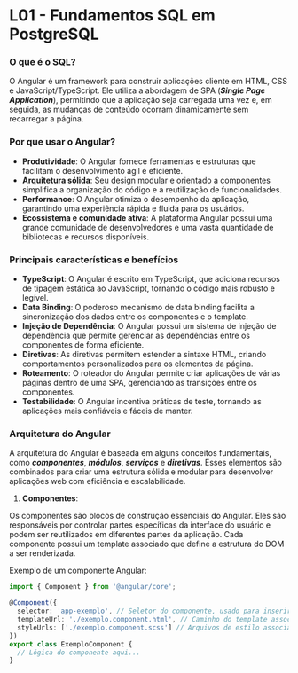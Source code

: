 # L01 - Fundamentos SQL em PostgreSQL

### O que é o SQL?

O Angular é um framework para construir aplicações cliente em HTML, CSS e JavaScript/TypeScript. Ele utiliza a abordagem de SPA (**_Single Page Application_**), permitindo que a aplicação seja carregada uma vez e, em seguida, as mudanças de conteúdo ocorram dinamicamente sem recarregar a página.

### Por que usar o Angular?

- **Produtividade**: O Angular fornece ferramentas e estruturas que facilitam o desenvolvimento ágil e eficiente.
- **Arquitetura sólida**: Seu design modular e orientado a componentes simplifica a organização do código e a reutilização de funcionalidades.
- **Performance**: O Angular otimiza o desempenho da aplicação, garantindo uma experiência rápida e fluida para os usuários.
- **Ecossistema e comunidade ativa**: A plataforma Angular possui uma grande comunidade de desenvolvedores e uma vasta quantidade de bibliotecas e recursos disponíveis.

### Principais características e benefícios

- **TypeScript**: O Angular é escrito em TypeScript, que adiciona recursos de tipagem estática ao JavaScript, tornando o código mais robusto e legível.
- **Data Binding**: O poderoso mecanismo de data binding facilita a sincronização dos dados entre os componentes e o template.
- **Injeção de Dependência**: O Angular possui um sistema de injeção de dependência que permite gerenciar as dependências entre os componentes de forma eficiente.
- **Diretivas**: As diretivas permitem estender a sintaxe HTML, criando comportamentos personalizados para os elementos da página.
- **Roteamento**: O roteador do Angular permite criar aplicações de várias páginas dentro de uma SPA, gerenciando as transições entre os componentes.
- **Testabilidade**: O Angular incentiva práticas de teste, tornando as aplicações mais confiáveis e fáceis de manter.

### Arquitetura do Angular

A arquitetura do Angular é baseada em alguns conceitos fundamentais, como **_componentes_**, **_módulos_**, **_serviços_** e **_diretivas_**. Esses elementos são combinados para criar uma estrutura sólida e modular para desenvolver aplicações web com eficiência e escalabilidade.

1. **Componentes**:

Os componentes são blocos de construção essenciais do Angular. Eles são responsáveis por controlar partes específicas da interface do usuário e podem ser reutilizados em diferentes partes da aplicação. Cada componente possui um template associado que define a estrutura do DOM a ser renderizada.

Exemplo de um componente Angular:

```typescript
import { Component } from '@angular/core';

@Component({
  selector: 'app-exemplo', // Seletor do componente, usado para inserir o componente no template.
  templateUrl: './exemplo.component.html', // Caminho do template associado ao componente.
  styleUrls: ['./exemplo.component.scss'] // Arquivos de estilo associados ao componente.
})
export class ExemploComponent {
  // Lógica do componente aqui...
}
```